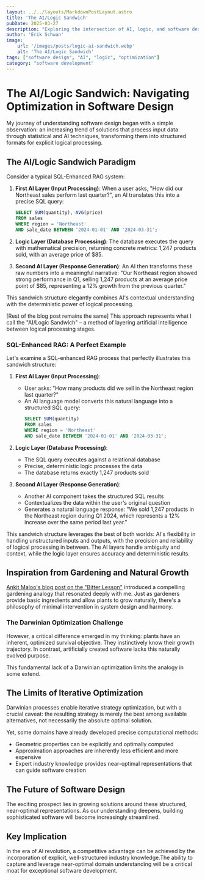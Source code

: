 ```yaml
---
layout: ../../layouts/MarkdownPostLayout.astro
title: 'The AI/Logic Sandwich'
pubDate: 2025-03-27
description: "Exploring the intersection of AI, logic, and software design, this blog post examines how explicit knowledge and structured approaches can be leveraged in the AI revolution."
author: 'Erik Schwan'
image:
    url: '/images/posts/logic-ai-sandwich.webp'
    alt: 'The AI/Logic Sandwich'
tags: ["software design", "AI", "logic", "optimization"]
category: "software development"
---
```


# The AI/Logic Sandwich: Navigating Optimization in Software Design

My journey of understanding software design began with a simple observation: an increasing trend of solutions that process input data through statistical and AI techniques, transforming them into structured formats for explicit logical processing.

## The AI/Logic Sandwich Paradigm

Consider a typical SQL-Enhanced RAG system:

1. **First AI Layer (Input Processing)**:
   When a user asks, "How did our Northeast sales perform last quarter?", an AI translates this into a precise SQL query:
     ```sql
     SELECT SUM(quantity), AVG(price)
     FROM sales 
     WHERE region = 'Northeast' 
     AND sale_date BETWEEN '2024-01-01' AND '2024-03-31';
     ```

2. **Logic Layer (Database Processing)**:
   The database executes the query with mathematical precision, returning concrete metrics: 1,247 products sold, with an average price of $85.

3. **Second AI Layer (Response Generation)**:
   An AI then transforms these raw numbers into a meaningful narrative: "Our Northeast region showed strong performance in Q1, selling 1,247 products at an average price point of $85, representing a 12% growth from the previous quarter."

This sandwich structure elegantly combines AI's contextual understanding with the deterministic power of logical processing.

[Rest of the blog post remains the same]
This approach represents what I call the "AI/Logic Sandwich" – a method of layering artificial intelligence between logical processing stages.

### SQL-Enhanced RAG: A Perfect Example

Let's examine a SQL-enhanced RAG process that perfectly illustrates this sandwich structure:

1. **First AI Layer (Input Processing)**:
   - User asks: "How many products did we sell in the Northeast region last quarter?"
   - An AI language model converts this natural language into a structured SQL query:
     ```sql
     SELECT SUM(quantity) 
     FROM sales 
     WHERE region = 'Northeast' 
     AND sale_date BETWEEN '2024-01-01' AND '2024-03-31';
     ```

2. **Logic Layer (Database Processing)**:
   - The SQL query executes against a relational database
   - Precise, deterministic logic processes the data
   - The database returns exactly 1,247 products sold

3. **Second AI Layer (Response Generation)**:
   - Another AI component takes the structured SQL results
   - Contextualizes the data within the user's original question
   - Generates a natural language response: "We sold 1,247 products in the Northeast region during Q1 2024, which represents a 12% increase over the same period last year."

This sandwich structure leverages the best of both worlds: AI's flexibility in handling unstructured inputs and outputs, with the precision and reliability of logical processing in between. The AI layers handle ambiguity and context, while the logic layer ensures accuracy and deterministic results.

## Inspiration from Gardening and Natural Growth

[Ankit Maloo's blog post on the "Bitter Lesson"](https://ankitmaloo.com/bitter-lesson/) introduced a compelling gardening analogy that resonated deeply with me. Just as gardeners provide basic ingredients and allow plants to grow naturally, there's a philosophy of minimal intervention in system design and harmony.

### The Darwinian Optimization Challenge

However, a critical difference emerged in my thinking: plants have an inherent, optimized survival objective. They instinctively know their growth trajectory. In contrast, artificially created software lacks this naturally evolved purpose.

This fundamental lack of a Darwinian optimization limits the analogy in some extend.

## The Limits of Iterative Optimization

Darwinian processes enable iterative strategy optimization, but with a crucial caveat: the resulting strategy is merely the best among available alternatives, not necessarily the absolute optimal solution.

Yet, some domains have already developed precise computational methods:

- Geometric properties can be explicitly and optimally computed
- Approximation approaches are inherently less efficient and more expensive
- Expert industry knowledge provides near-optimal representations that can guide software creation

## The Future of Software Design

The exciting prospect lies in growing solutions around these structured, near-optimal representations. As our understanding deepens, building sophisticated software will become increasingly streamlined.

## Key Implication

In the era of AI revolution, a competitive advantage can be achieved by the incorporation of explicit, well-structured industry knowledge.The ability to capture and leverage near-optimal domain understanding will be a critical moat for exceptional software development.
